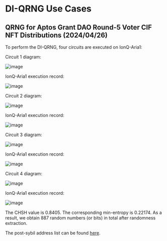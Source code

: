 # DI-QRNG Use Cases

## QRNG for Aptos Grant DAO Round-5 Voter CIF NFT Distributions (2024/04/26)

To perform the DI-QRNG, four circuits are executed on IonQ-Aria1:

Circuit 1 diagram:

![image](https://github.com/dorahacksglobal/quantum-randomness-generator/assets/2503532/bca78df7-a19f-4a00-af4c-06dec7402303)

IonQ-Aria1 execution record:

![image](https://github.com/dorahacksglobal/quantum-randomness-generator/assets/2503532/7a9a0d5d-0295-4663-a92a-6dbb8e234918)

Circuit 2 diagram:

![image](https://github.com/dorahacksglobal/quantum-randomness-generator/assets/2503532/b0492f08-0350-408b-8c95-23a96da35725)

IonQ-Aria1 execution record:

![image](https://github.com/dorahacksglobal/quantum-randomness-generator/assets/2503532/e269c81c-a56f-4153-9a1a-417f8d4659f8)

Circuit 3 diagram:

![image](https://github.com/dorahacksglobal/quantum-randomness-generator/assets/2503532/effa29db-ec99-4efb-a1c7-89e342e70ffd)

IonQ-Aria1 execution record:

![image](https://github.com/dorahacksglobal/quantum-randomness-generator/assets/2503532/c963adf6-8fa4-4db0-84cf-40ccd5836e47)

Circuit 4 diagram:

![image](https://github.com/dorahacksglobal/quantum-randomness-generator/assets/2503532/3f6f7a28-fea3-42f4-a85f-2ea3e392fb38)

IonQ-Aria1 execution record:

![image](https://github.com/dorahacksglobal/quantum-randomness-generator/assets/2503532/ea050f3d-d3c9-4a09-9bb5-9e763acba97a)

The CHSH value is 0.8405. The corresponding min-entropy is 0.22174. As a result, we obtain 887 random numbers (or bits) in total after randomness extraction.

The post-sybil address list can be found [here](https://github.com/dorahacksglobal/quantum-randomness-generator/blob/main/use_cases/apt_r5/post_sybil_addresses.txt).

